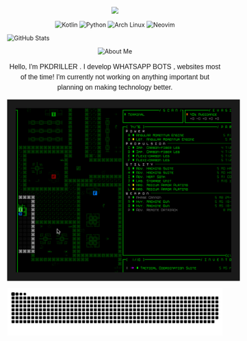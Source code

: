 <p align="center"><img src="https://img.shields.io/badge/I Am %20A PKDRILLER- PROGRAMMER-green?colorA=%23ff0000&colorB=%23017e40&style=flat-square">




<p align="center">
  <img src="https://img.shields.io/badge/DARK-7F52FF?style=flat-square&logo=kotlin&logoColor=white" alt="Kotlin">
  <img src="https://img.shields.io/badge/Python-3776AB?style=flat-square&logo=python&logoColor=white" alt="Python">
  <img src="https://img.shields.io/badge/termux%20-1793D1?style=flat-square&logo=arch-linux&logoColor=white" alt="Arch Linux">
  <img src="https://img.shields.io/badge/java-57A143?style=flat-square&logo=neovim&logoColor=white" alt="Neovim">
</p>

<img src="https://github-readme-stats.vercel.app/api?username=StylishRem&show_icons=true&hide_title=true&count_private=true&hide=prs&theme=dark" alt="GitHub Stats">

<p align="center">
  <img src="https://img.shields.io/badge/About%20Me-007ACC?style=flat-square&logo=info&logoColor=white" alt="About Me">
</p>

<p align="center" style="max-width: 600px; text-align: center; font-size: 16px; line-height: 1.5; font-family: 'Comic Sans MS', cursive, sans-serif;">
  Hello, I'm PKDRILLER . I develop WHATSAPP BOTS , websites most of the time! I'm currently not working on anything important but planning on making technology better.
</p>

<a href="https://imgbb.com/"><img src="https://github.com/MRVIVEK-CODER/MRVIVEK-CODER/raw/main/md7Oqrf.gif" alt="https://files.catbox.moe/3p3edj.jpg" border="20"></a><br/></a>
</p>


<div align="center">
<img src="https://github.com/Platane/snk/raw/output/github-contribution-grid-snake.svg" alt="Mario Game" width="1000" />
<div align="center">

